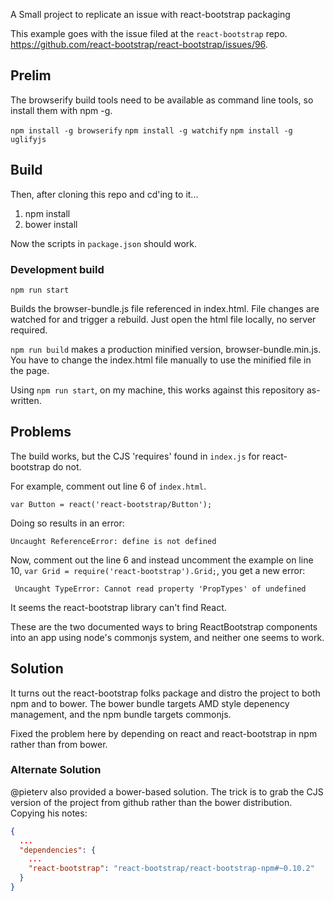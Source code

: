A Small project to replicate an issue with react-bootstrap packaging

This example goes with the issue filed at the `react-bootstrap` repo.  https://github.com/react-bootstrap/react-bootstrap/issues/96.

## Prelim

The browserify build tools need to be available as
command line tools, so install them with npm -g.

```npm install -g browserify```
```npm install -g watchify```
```npm install -g uglifyjs```

## Build

Then, after cloning this repo and cd'ing to it...

1. npm install
1. bower install

Now the scripts in `package.json` should work.

### Development build

```npm run start```

Builds the browser-bundle.js file referenced in index.html.  File changes are watched for and trigger a rebuild.  Just open the html file locally, no server required.

```npm run build``` makes a production minified version, browser-bundle.min.js.  You have to change the index.html
file manually to use the minified file in the page.


Using `npm run start`, on my machine, this works against this repository as-written.

## Problems

The build works, but the CJS 'requires' found in `index.js` for react-bootstrap do not.

For example, comment out line 6 of `index.html`.

```var Button = react('react-bootstrap/Button');```

Doing so results in an error:

```Uncaught ReferenceError: define is not defined ```

Now, comment out the line 6 and instead uncomment the example on line 10, `var Grid = require('react-bootstrap').Grid;`, you get a new error:

``` Uncaught TypeError: Cannot read property 'PropTypes' of undefined```

It seems the react-bootstrap library can't find React.


These are the two documented ways to bring ReactBootstrap components into an app using node's commonjs system, and neither one seems to work.

## Solution

It turns out the react-bootstrap folks package and distro the project to both npm and to bower.  The bower bundle targets AMD style depenency management, and the npm bundle targets commonjs.

Fixed the problem here by depending on react and react-bootstrap in npm rather than from bower.

### Alternate Solution

@pieterv also provided a bower-based solution.  The trick is to grab the CJS version of the project from github rather than
the bower distribution.  Copying his notes:

```json
{
  ...
  "dependencies": {
    ...
    "react-bootstrap": "react-bootstrap/react-bootstrap-npm#~0.10.2"
  }
}
```


